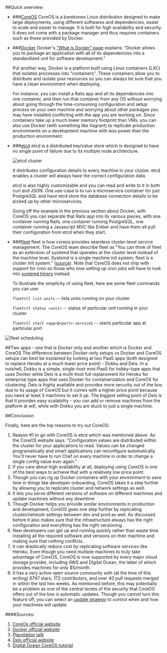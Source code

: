 ##Quick overview:

- ###[CoreOS](http://www.coreos.com)
CoreOS is a barebones Linux distribution designed to make large deployments, using different softwares and dependencies, easier to scale and easier to manage. It is built for high availability and security. It does not come with a package manager and thus requires containers such as those provided by Docker.

- ###[Docker](www.docker.com)
Docker's ["What is Docker" page](https://www.docker.com/whatisdocker) explains: "Docker allows you to package an application with all of its dependencies into a standardized unit for software development."

  Put another way, Docker is a platform built using Linux containers (LXC) that isolates processes into "containers". These containers allow you to distribute and isolate your resources so you can always be sure that you have a clean environment when deploying. 
  
   For instance, you can install a Rails app and all its dependencies into one container, and then run that container from any OS without worrying about going through the time-consuming configuration and setup process on your own machine and worrying about other packages you may have installed conflicting with the app you are working on. Since containers take up a much lower memory footprint than VMs, you can also use Docker (with something like Vagrant) to replicate production environments on a development machine with less power than the production environment.

- ###[etcd](https://coreos.com/etcd/)
etcd is a distributed key/value store which is designed to have no single point of failure due to its multiple node architecture. 

   ![etcd cluster](https://coreos.com/assets/images/media/Etcd-Replication.png)

   It distributes configuration details to every machine in your cluster. etcd enables a cluster will always have the correct configuration data. 

   etcd is also highly customizable and you can read and write to it in both curl and JSON. One use-case is to run a microservice container for just PostgreSQL and have etcd store the database connection details to be picked up by other microservices.
    
  Going off the example in the previous section about Docker, with CoreOS you can separate that Rails app into its various pieces, with one container running Rails, one container running PostgreSQL, one container running a Javascript MVC like Ember and have them all pull their configuration from etcd when they start.


- ###[fleet](https://coreos.com/using-coreos/systemd/)
fleet is how coreos provides seamless cluster-level service management. The CoreOS team describe fleet as "You can think of fleet as an extension of systemd that operates at the cluster level instead of the machine level. Systemd is a single machine init system; fleet is a cluster init system." ([source](https://coreos.com/using-coreos/clustering/)). 
Note that CoreOS does not ship with support for cron so those who love setting up cron jobs will have to look into [systemd timers](https://wiki.archlinux.org/index.php/Systemd/Timers) instead.

   To illustrate the simplicity of using fleet, here are some fleet commands you can use:
   
   `fleetctl list-units` -- lists units running on your cluster
   
   `fleetctl status <unit>` -- status of particular unit running in your cluster
   
   `fleetctl start <app>@<port>.service1` -- starts particular app at particular port
   
 
![fleet scheduling](https://coreos.com/assets/images/media/Fleet-Scheduling.png)
 


##Two apps - one that is Docker only and another which is Docker and CoreOS
The difference between Docker-only setups vs Docker and CoreOS setups can best be explained by looking at two PaaS apps (both designed to replace Heroku at a much lower price point) - Dokku and Deis. In a nutshell, Dokku is a simple, single-host mini-PaaS for hobby-type apps that uses Docker while Deis is a multi-host full replacement for Heroku for enterprise type apps that uses Docker for containerization and CoreOS for clustering. Deis is highly available and provides more security out of the box due to its usage of CoreOS but it comes with a higher price point because you need at least 3 machines to set it up. The biggest selling point of Deis is that it provides easy scalability - you can add or remove machines from the platform at will, while with Dokku you are stuck to just a single machine. 


##Conclusion

Finally, here are the top reasons to try out CoreOS:

1. Reason #1 to go with CoreOS is etcd which was mentioned above. As the CoreOS website says: "Configuration values are distributed within the cluster for your applications to read. Values can be changed programatically and smart applications can reconfigure automatically. You'll never have to run Chef on every machine in order to change a single config value ever again."
2. If you care about high availability at all, deploying using CoreOS is one of the best ways to achieve that with a relatively low price point. 
3. Though you can rig up Docker containers with your environment to save time in things like developer onboarding, CoreOS takes it a step further by allowing you to replicate cluster and network settings as well.
4. It lets you serve different versions of software on different machines and update machines without any downtime
5. Though Docker helps you provide similar environments in production and development, CoreOS goes one step further by replicating cluster/network settings between dev and prod as well. As discussed before it also makes sure that the infrastructure always has the right configuration and everything has the right versioning. 
6. New developers can get up and running quickly rather than waste time installing all the required software and versions on their machine and making sure that nothing conflicts.
7. It can drastically reduce cost by replicating software services like Heroku. Even though you need multiple machines to truly take advantage of CoreOS, CoreOS is now supported by every major cloud storage provider, including AWS and Digital Ocean, the latter of which provides machines for only $5/month.
8. It has a very active open source community with (at the time of this writing) 6747 stars, 172 contributors, and over 40 pull requests merged in within the last two weeks. As mentioned before, this may potentially be a problem as one of the central tenets of the security that CoreOS offers out of the box is automatic updates. Though you cannot turn this feature off, you can select an [update strategy](https://coreos.com/docs/cluster-management/setup/update-strategies/) to control when and how your machines will update.




####Sources:
1. [CoreOs official website](www.coreos.com)
2. [Docker official website](www.docker.com)
3. [Playstation talk](https://www.youtube.com/watch?v=M9hBsRUeRdg)
4. [Deis official website](http://deis.io/)
5. [Digital Ocean CoreOS tutorial](https://www.digitalocean.com/community/tutorials/an-introduction-to-coreos-system-components)